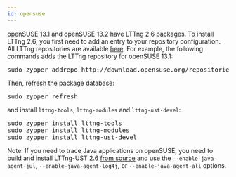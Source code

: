 ```yaml
---
id: opensuse
---
```


openSUSE 13.1 and openSUSE 13.2 have LTTng 2.6 packages. To install
LTTng 2.6, you first need to add an entry to your repository
configuration. All LTTng repositories are available
<a href="http://download.opensuse.org/repositories/devel:/tools:/lttng/" class="ext">here</a>.
For example, the following commands adds the LTTng repository for
openSUSE&nbsp;13.1:

<pre class="term">
sudo zypper addrepo http://download.opensuse.org/repositories/devel:/tools:/lttng/openSUSE_13.1/devel:tools:lttng.repo
</pre>

Then, refresh the package database:

<pre class="term">
sudo zypper refresh
</pre>

and install `lttng-tools`, `lttng-modules` and `lttng-ust-devel`:

<pre class="term">
sudo zypper install lttng-tools
sudo zypper install lttng-modules
sudo zypper install lttng-ust-devel
</pre>

<div class="tip">
<p>
  <span class="t">Note:</span> If you need to trace Java applications on
  openSUSE, you need to build and install LTTng-UST 2.6
  <a href="#doc-building-from-source">from source</a> and use the
  <code>--enable-java-agent-jul</code>,
  <code>--enable-java-agent-log4j</code>, or
  <code>--enable-java-agent-all</code> options.
</p>
</div>
